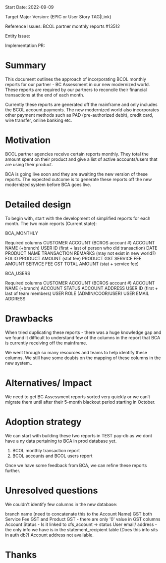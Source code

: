 Start Date: 2022-09-09

Target Major Version: (EPIC or User Story TAG|Link)

Reference Issues: BCOL partner monthly reports #13512

Entity Issue: 

Implementation PR: 

# Summary

This document outlines the approach of incorporating BCOL monthly reports for our partner - BC Assessment in our new modernized world. These reports are required by our partners to reconcile their financial transactions at the end of each month. 

Currently these reports are generated off the mainframe and only includes the BCOL account payments. The new modernized world also incorporates other payment methods such as PAD (pre-authorized debit), credit card, wire transfer, online banking etc. 

# Motivation

BCOL partner agencies receive certain reports monthly. They total the amount spent on their product and give a list of active accounts/users that are using their product.

BCA is going live soon and they are awaiting the new version of these reports. The expected outcome is to generate these reports off the new modernized system before BCA goes live.

# Detailed design

To begin with, start with the development of simplified reports for each month. The two main reports (Current state):

BCA_MONTHLY

Required columns
CUSTOMER ACCOUNT (BCROS account #)
ACCOUNT NAME (+branch)
USER ID (first + last of person who did transaction)
DATE
PRODUCT NAME
TRANSACTION REMARKS (may not exist in new world?)
FOLIO
PRODUCT AMOUNT (stat fee)
PRODUCT GST
SERVICE FEE AMOUNT
SERVICE FEE GST
TOTAL AMOUNT (stat + service fee)

BCA_USERS

Required columns
CUSTOMER ACCOUNT (BCROS account #)
ACCOUNT NAME (+branch)
ACCOUNT STATUS
ACCOUNT ADDRESS
USER ID (first + last of team members)
USER ROLE (ADMIN/COOR/USER)
USER EMAIL ADDRESS

# Drawbacks

When tried duplicating these reports - there was a huge knowledge gap and we found it difficult to understand few of the columns in the report that BCA is currently receiving off the mainframe.

We went through so many resources and teams to help identify these columns. We still have some doubts on the mapping of these columns in the new system..

# Alternatives/ Impact

We need to get BC Assessment reports sorted very quickly or we can’t migrate them until after their 5-month blackout period starting in October.

# Adoption strategy

We can start with building these two reports in TEST pay-db as we dont have a ny data pertaining to BCA in prod database yet.
1. BCOL monthly transaction report 
2. BCOL accounts and BCOL users report

Once we have some feedback from BCA, we can refine these reports further.

# Unresolved questions

We couldn't identify few columns in the new database:

branch name (need to concatenate this to the Account Name)
GST both Service Fee GST and Product GST - there are only '0' value in GST columns
Account Status - Is it linked to cfs_account -> status
User email/ address - the only info we have is in the statement_recipient table (Does this info sits in auth db?)
Account address not available.

# Thanks
